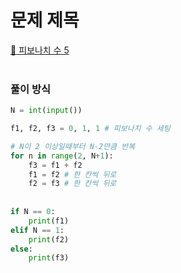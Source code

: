 # 문제 제목
[:link: 피보나치 수 5](https://www.acmicpc.net/problem/10870)  
<br>

### 풀이 방식
```python
N = int(input()) 

f1, f2, f3 = 0, 1, 1 # 피보나치 수 세팅

# N이 2 이상일때부터 N-2만큼 반복
for n in range(2, N+1):
    f3 = f1 + f2
    f1 = f2 # 한 칸씩 뒤로
    f2 = f3 # 한 칸씩 뒤로
    
    
if N == 0:
    print(f1) 
elif N == 1:
    print(f2)
else:
    print(f3)
```